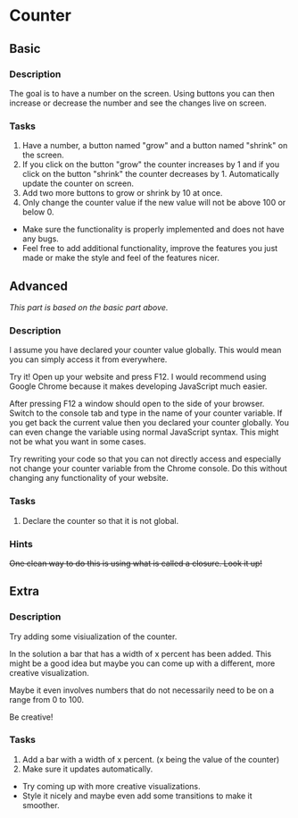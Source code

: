 # Counter
## Basic
### Description
The goal is to have a number on the screen. Using buttons you can then increase or decrease the number and see the changes live on screen.

### Tasks
1. Have a number, a button named "grow" and a button named "shrink" on the screen.
2. If you click on the button "grow" the counter increases by 1 and if you click on the button "shrink" the counter decreases by 1. Automatically update the counter on screen.
3. Add two more buttons to grow or shrink by 10 at once.
4. Only change the counter value if the new value will not be above 100 or below 0.
* Make sure the functionality is properly implemented and does not have any bugs.
* Feel free to add additional functionality, improve the features you just made or make the style and feel of the features nicer.

## Advanced
*This part is based on the basic part above.*

### Description
I assume you have declared your counter value globally. This would mean you can simply access it from everywhere.

Try it! Open up your website and press F12. I would recommend using Google Chrome because it makes developing JavaScript much easier.

After pressing F12 a window should open to the side of your browser. Switch to the console tab and type in the name of your counter variable. If you get back the current value then you declared your counter globally. You can even change the variable using normal JavaScript syntax. This might not be what you want in some cases.

Try rewriting your code so that you can not directly access and especially not change your counter variable from the Chrome console. Do this without changing any functionality of your website.

### Tasks
1. Declare the counter so that it is not global.

### Hints
~~One clean way to do this is using what is called a closure. Look it up!~~

## Extra
### Description
Try adding some visiualization of the counter.

In the solution a bar that has a width of x percent has been added. This might be a good idea but maybe you can come up with a different, more creative visualization. 

Maybe it even involves numbers that do not necessarily need to be on a range from 0 to 100.

Be creative!

### Tasks
1. Add a bar with a width of x percent. (x being the value of the counter)
2. Make sure it updates automatically.
* Try coming up with more creative visualizations.
* Style it nicely and maybe even add some transitions to make it smoother.
